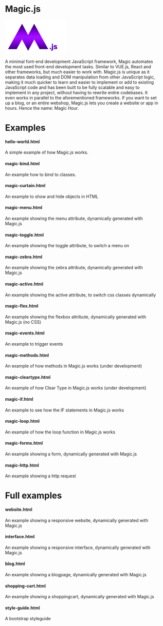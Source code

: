 # Magic.js

<img src="https://github.com/flaneurette/Magic.js/blob/main/assets/images/magic-js-logo.png" />

A minimal font-end development JavaScript framework, Magic automates the most used front-end development tasks. Similar to VUE.js, React and other frameworks, but much easier to work with. Magic.js is unique as it separates data loading and DOM manipulation from other JavaScript logic, making it much quicker to learn and easier to implement or add to existing JavaScript code and has been built to be fully scalable and easy to implement in any project, without having to rewrite entire codebases. It even works in parallel to the aforementioned frameworks. If you want to set up a blog, or an entire webshop, Magic.js lets you create a website or app in hours. Hence the name: Magic Hour.

# Examples

#### hello-world.html
A simple example of how Magic.js works.
#### magic-bind.html
An example how to bind to classes.
#### magic-curtain.html
An example to show and hide objects in HTML
#### magic-menu.html
An example showing the menu attribute, dynamically generated with Magic.js
#### magic-toggle.html
An example showing the toggle attribute, to switch a menu on
#### magic-zebra.html
An example showing the zebra attribute, dynamically generated with Magic.js
#### magic-active.html
An example showing the active attribute, to switch css classes dynamically
#### magic-flex.html
An example showing the flexbox attribute, dynamically generated with Magic.js (no CSS)
#### magic-events.html
An example to trigger events
#### magic-methods.html
An example of how methods in Magic.js works (under development)
#### magic-cleartype.html
An example of how Clear Type in Magic.js works (under development)
#### magic-if.html
An example to see how the IF statements in Magic.js works
#### magic-loop.html
An example of how the loop function in Magic.js works
#### magic-forms.html
An example showing a form, dynamically generated with Magic.js
#### magic-http.html
An example showing a http request

# Full examples
#### website.html
An example showing a responsive website, dynamically generated with Magic.js
#### interface.html
An example showing a responsive interface, dynamically generated with Magic.js
#### blog.html
An example showing a blogpage, dynamically generated with Magic.js
#### shopping-cart.html
An example showing a shoppingcart, dynamically generated with Magic.js
#### style-guide.html
A bootstrap styleguide

